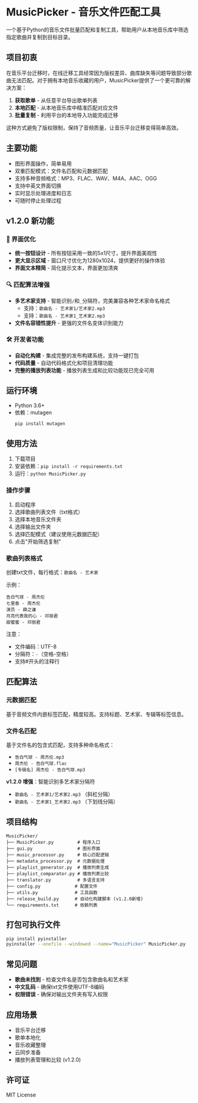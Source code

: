 # MusicPicker - 音乐文件匹配工具

一个基于Python的音乐文件批量匹配和复制工具，帮助用户从本地音乐库中筛选指定歌曲并复制到目标目录。

## 项目初衷

在音乐平台迁移时，在线迁移工具经常因为版权差异、曲库缺失等问题导致部分歌曲无法匹配。对于拥有本地音乐收藏的用户，MusicPicker提供了一个更可靠的解决方案：

1. **获取歌单** - 从任意平台导出歌单列表
2. **本地匹配** - 从本地音乐库中精准匹配对应文件
3. **批量复制** - 利用平台的本地导入功能完成迁移

这种方式避免了版权限制，保持了音频质量，让音乐平台迁移变得简单高效。

## 主要功能

- 图形界面操作，简单易用
- 双重匹配模式：文件名匹配和元数据匹配
- 支持多种音频格式：MP3、FLAC、WAV、M4A、AAC、OGG
- 支持中英文界面切换
- 实时显示处理进度和日志
- 可随时停止处理过程

## v1.2.0 新功能

### 🎨 界面优化
- **统一按钮设计** - 所有按钮采用一致的5x1尺寸，提升界面美观性
- **更大显示区域** - 窗口尺寸优化为1280x1024，提供更好的操作体验
- **界面文本精简** - 简化提示文本，界面更加清爽

### 🔍 匹配算法增强
- **多艺术家支持** - 智能识别`/`和`_`分隔符，完美兼容各种艺术家命名格式
  - 支持：`歌曲名 - 艺术家1/艺术家2.mp3`
  - 支持：`歌曲名 - 艺术家1_艺术家2.mp3`
- **文件名容错性提升** - 更强的文件名变体识别能力

### 🛠️ 开发者功能
- **自动化构建** - 集成完整的发布构建系统，支持一键打包
- **代码质量** - 自动代码格式化和项目清理功能
- **完整的播放列表功能** - 播放列表生成和比较功能现已完全可用

## 运行环境

- Python 3.6+
- 依赖：mutagen
  ```bash
  pip install mutagen
  ```

## 使用方法

1. 下载项目
2. 安装依赖：`pip install -r requirements.txt`
3. 运行：`python MusicPicker.py`

### 操作步骤
1. 启动程序
2. 选择歌曲列表文件（txt格式）
3. 选择本地音乐文件夹
4. 选择输出文件夹
5. 选择匹配模式（建议使用元数据匹配）
6. 点击"开始筛选复制"

### 歌曲列表格式
创建txt文件，每行格式：`歌曲名 - 艺术家`

示例：
```
告白气球 - 周杰伦
七里香 - 周杰伦
演员 - 薛之谦
月亮代表我的心 - 邓丽君
甜蜜蜜 - 邓丽君
```

注意：
- 文件编码：UTF-8
- 分隔符：` - `（空格-空格）
- 支持#开头的注释行

## 匹配算法

### 元数据匹配
基于音频文件内嵌标签匹配，精度较高。支持标题、艺术家、专辑等标签信息。

### 文件名匹配
基于文件名的包含式匹配，支持多种命名格式：
- `告白气球 - 周杰伦.mp3`
- `周杰伦 - 告白气球.flac`
- `[专辑名] 周杰伦 - 告白气球.mp3`

**v1.2.0 增强**：智能识别多艺术家分隔符
- `歌曲名 - 艺术家1/艺术家2.mp3` （斜杠分隔）
- `歌曲名 - 艺术家1_艺术家2.mp3` （下划线分隔）

## 项目结构

```
MusicPicker/
├── MusicPicker.py         # 程序入口
├── gui.py                 # 图形界面
├── music_processor.py     # 核心匹配逻辑
├── metadata_processor.py  # 元数据处理
├── playlist_generator.py  # 播放列表生成
├── playlist_comparator.py # 播放列表比较
├── translator.py          # 多语言支持
├── config.py             # 配置文件
├── utils.py              # 工具函数
├── release_build.py      # 自动化构建脚本 (v1.2.0新增)
└── requirements.txt      # 依赖列表
```

## 打包可执行文件

```bash
pip install pyinstaller
pyinstaller --onefile --windowed --name="MusicPicker" MusicPicker.py
```

## 常见问题

- **歌曲未找到** - 检查文件名是否包含歌曲名和艺术家
- **中文乱码** - 确保txt文件使用UTF-8编码
- **权限错误** - 确保对输出文件夹有写入权限

## 应用场景

- 音乐平台迁移
- 歌单本地化
- 音乐收藏整理
- 云同步准备
- 播放列表管理和比较 (v1.2.0)

## 许可证

MIT License
